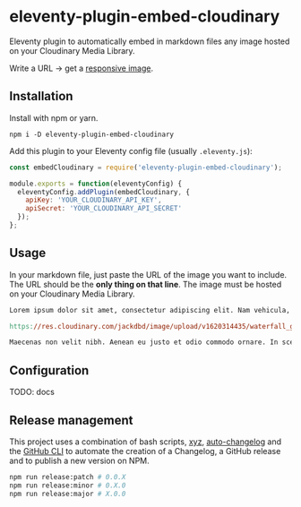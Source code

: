 # eleventy-plugin-embed-cloudinary

Eleventy plugin to automatically embed in markdown files any image hosted on your Cloudinary Media Library.

Write a URL → get a [responsive image](https://developer.mozilla.org/en-US/docs/Learn/HTML/Multimedia_and_embedding/Responsive_images).

## Installation

Install with npm or yarn.

```shell
npm i -D eleventy-plugin-embed-cloudinary
```

Add this plugin to your Eleventy config file (usually `.eleventy.js`):

```js
const embedCloudinary = require('eleventy-plugin-embed-cloudinary');

module.exports = function(eleventyConfig) {
  eleventyConfig.addPlugin(embedCloudinary, {
    apiKey: 'YOUR_CLOUDINARY_API_KEY',
    apiSecret: 'YOUR_CLOUDINARY_API_SECRET'
  });
};
```

## Usage

In your markdown file, just paste the URL of the image you want to include. The URL should be the **only thing on that line**. The image must be hosted on your Cloudinary Media Library.

```mk
Lorem ipsum dolor sit amet, consectetur adipiscing elit. Nam vehicula, elit vel condimentum porta, purus.

https://res.cloudinary.com/jackdbd/image/upload/v1620314435/waterfall_google_chrome_bp672m.png

Maecenas non velit nibh. Aenean eu justo et odio commodo ornare. In scelerisque sapien at.
```

## Configuration

TODO: docs

## Release management

This project uses a combination of bash scripts, [xyz](https://github.com/davidchambers/xyz), [auto-changelog](https://github.com/cookpete/auto-changelog) and the [GitHub CLI](https://github.com/cli/cli) to automate the creation of a Changelog, a GitHub release and to publish a new version on NPM.

```sh
npm run release:patch # 0.0.X
npm run release:minor # 0.X.0
npm run release:major # X.0.0
```
